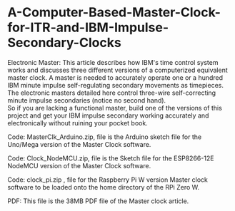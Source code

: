 # A-Computer-Based-Master-Clock-for-ITR-and-IBM-Impulse-Secondary-Clocks
Electronic Master:
This article describes how IBM's time control system works and discusses three different versions of a computerized equivalent master clock. A master is needed to accurately operate one or a hundred IBM minute impulse self-regulating secondary movements as timepieces.  The electronic masters detailed here control three-wire self-correcting minute impulse secondaries (notice no second hand).   
So if you are lacking a functional master, build one of the versions of this project and get your IBM
impulse secondary working accurately and electronically without ruining your pocket book. 

Code: MasterClk_Arduino.zip, file is the Arduino sketch file for the Uno/Mega version of the Master Clock software.

Code: Clock_NodeMCU.zip, file is the Sketch file for the ESP8266-12E NodeMCU version of the Master Clock software.

Code: clock_pi.zip , file for the Raspberry Pi W version Master clock software to be loaded onto the home directory of the RPi Zero W.

PDF: This file is the 38MB PDF file of the Master clock article. 
